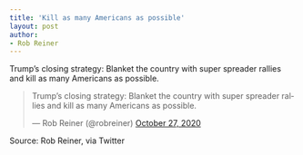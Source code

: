 ```yaml
---
title: 'Kill as many Americans as possible'
layout: post
author:
- Rob Reiner
---
```


Trump’s closing strategy: Blanket the country with super spreader rallies and kill as many Americans as possible.

<blockquote class="twitter-tweet"><p lang="en" dir="ltr">Trump’s closing strategy: Blanket the country with super spreader rallies and kill as many Americans as possible.</p>&mdash; Rob Reiner (@robreiner) <a href="https://twitter.com/robreiner/status/1321079320681476096?ref_src=twsrc%5Etfw">October 27, 2020</a></blockquote> <script async src="https://platform.twitter.com/widgets.js" charset="utf-8"></script>

Source: Rob Reiner, via Twitter
